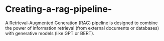 # Creating-a-rag-pipeline-
A Retrieval-Augmented Generation (RAG) pipeline is designed to combine the power of information retrieval (from external documents or databases) with generative models (like GPT or BERT).
